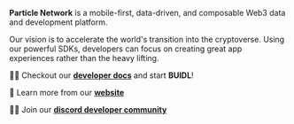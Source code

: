**Particle Network** is a mobile-first, data-driven, and composable Web3 data and development platform.

Our vision is to accelerate the world's transition into the cryptoverse. Using our powerful SDKs, developers can focus on creating great app experiences rather than the heavy lifting.

👩‍💻 Checkout our [**developer docs**](https://docs.particle.network) and start **BUIDL**!

🧙 Learn more from our [**website**](https://particle.network)

🙋‍♀️ Join our [**discord developer community**](https://discord.com/invite/qwysge6cgF)

